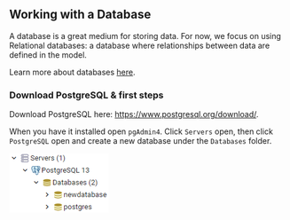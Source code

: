 ## Working with a Database

A database is a great medium for storing data. For now, we focus on using Relational databases: a database where relationships between data are defined in the model.

Learn more about databases [here](database.md). 

### Download PostgreSQL & first steps

Download PostgreSQL here: https://www.postgresql.org/download/.

When you have it installed open `pgAdmin4`. Click `Servers` open, then click `PostgreSQL` open and create a new database under the `Databases` folder.

![img.png](img.png)
